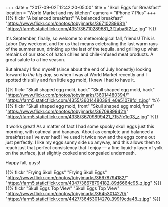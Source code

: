 +++
date = "2017-09-02T12:42:20-05:00"
title = "Skull Eggs for Breakfast"
location = "World Market and my kitchen"
camera = "iPhone 7 Plus"
+++
{{% flickr "A balanced breakfast"
           "A balanced breakfast"
           "https://www.flickr.com/photos/tobyjmarks/36710289681/"
           "https://farm5.staticflickr.com/4351/36710289681_3f2aba6f2f_z.jpg" %}}
           
<!--more-->

It's September, finally, so welcome to meteorological fall, friends! This is Labor Day weekend, and for us that means celebrating the last warm rays of the summer sun, drinking up the last of the tequila, and grilling up what remains of our stock of hatch chiles and chile-infused meat products. A great salute to a fine season.

But already I find myself (since about the end of July honestly) looking forward to *the big day*, so when I was at World Market recently and I spotted this silly and fun little egg mold, I knew I had to have it.

{{% flickr "Skull shaped egg mold, back"
           "Skull shaped egg mold, back"
           "https://www.flickr.com/photos/tobyjmarks/36014480394/"
           "https://farm5.staticflickr.com/4355/36014480394_e0e51078fd_z.jpg" %}}
{{% flickr "Skull shaped egg mold, front"
           "Skull shaped egg mold, front"
           "https://www.flickr.com/photos/tobyjmarks/36709899421/"
           "https://farm5.staticflickr.com/4338/36709899421_7157fe1c03_z.jpg" %}}

It works great! As a matter of fact I had some spooky skull eggs just this morning, with oatmeal and bananas. About as complete and balanced a breakfast as I've ever had! I've used it twice now and the eggs come out just perfectly. I like my eggs sunny side up anyway, and this allows them to reach just that perfect consistency that I enjoy — a fine liquid-y layer of yolk on the surface, just slightly cooked and congealed underneath. 

Happy fall, guys!

{{% flickr "Frying Skull Eggs"
           "Frying Skull Eggs"
           "https://www.flickr.com/photos/tobyjmarks/36678794182/"
           "https://farm5.staticflickr.com/4347/36678794182_89d6664c95_z.jpg" %}}
{{% flickr "Skull Eggs Top View"
           "Skull Eggs Top View"
           "https://www.flickr.com/photos/tobyjmarks/36453014270/"
           "https://farm5.staticflickr.com/4427/36453014270_39919cda48_z.jpg" %}}
